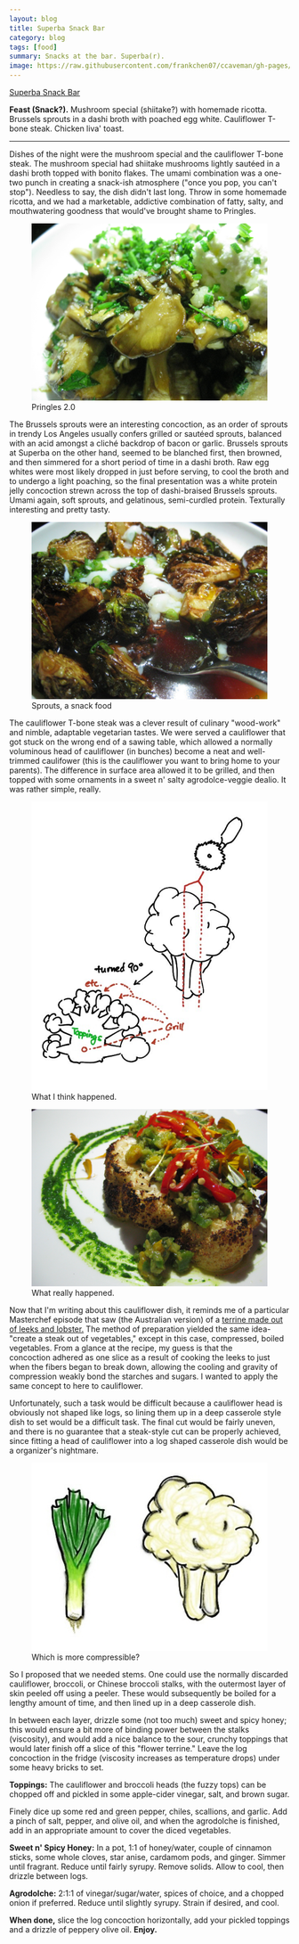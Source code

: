 ```yaml
---
layout: blog
title: Superba Snack Bar
category: blog
tags: [food]  
summary: Snacks at the bar. Superba(r).
image: https://raw.githubusercontent.com/frankchen07/ccaveman/gh-pages/images/blog/121312_superba_2_courtesy_fc.jpg
---
```


[Superba Snack Bar](http://www.yelp.com/biz/superba-snack-bar-los-angeles)

**Feast (Snack?).** Mushroom special (shiitake?) with homemade ricotta. Brussels sprouts in a dashi broth with poached egg white. Cauliflower T-bone steak. Chicken liva' toast.

---

Dishes of the night were the mushroom special and the cauliflower T-bone steak. The mushroom special had shiitake mushrooms lightly sautéed in a dashi broth topped with bonito flakes. The umami combination was a one-two punch in creating a snack-ish atmosphere ("once you pop, you can't stop"). Needless to say, the dish didn't last long. Throw in some homemade ricotta, and we had a marketable, addictive combination of fatty, salty, and mouthwatering goodness that would've brought shame to Pringles.

<figure>
    <img src="https://raw.githubusercontent.com/frankchen07/ccaveman/gh-pages/images/blog/121312_superba_4_courtesy_fc.jpg"></img>
    <figcaption>Pringles 2.0</figcaption>
</figure>

The Brussels sprouts were an interesting concoction, as an order of sprouts in trendy Los Angeles usually confers grilled or sautéed sprouts, balanced with an acid amongst a cliché backdrop of bacon or garlic. Brussels sprouts at Superba on the other hand, seemed to be blanched first, then browned, and then simmered for a short period of time in a dashi broth. Raw egg whites were most likely dropped in just before serving, to cool the broth and to undergo a light poaching, so the final presentation was a white protein jelly concoction strewn across the top of dashi-braised Brussels sprouts. Umami again, soft sprouts, and gelatinous, semi-curdled protein. Texturally interesting and pretty tasty.

<figure>
    <img src="https://raw.githubusercontent.com/frankchen07/ccaveman/gh-pages/images/blog/121312_superba_3_courtesy_fc.jpg"></img>
    <figcaption>Sprouts, a snack food</figcaption>
</figure>

The cauliflower T-bone steak was a clever result of culinary "wood-work" and nimble, adaptable vegetarian tastes. We were served a cauliflower that got stuck on the wrong end of a sawing table, which allowed a normally voluminous head of cauliflower (in bunches) become a neat and well-trimmed caulifower (this is the cauliflower you want to bring home to your parents). The difference in surface area allowed it to be grilled, and then topped with some ornaments in a sweet n' salty agrodolce-veggie dealio. It was rather simple, really.

<figure>
    <img src="https://raw.githubusercontent.com/frankchen07/ccaveman/gh-pages/images/blog/041913_cauliflower_cut_courtesy_fc.jpg"></img>
    <figcaption>What I think happened.</figcaption>
</figure>

<figure>
    <img src="https://raw.githubusercontent.com/frankchen07/ccaveman/gh-pages/images/blog/121312_superba_2_courtesy_fc.jpg"></img>
    <figcaption>What really happened.</figcaption>
</figure>

Now that I'm writing about this cauliflower dish, it reminds me of a particular Masterchef episode that saw (the Australian version) of a [terrine made out of leeks and lobster.](http://www.masterchef.com.au/recipes/terrine-of-leek-and-lobster-with-a-water-vinaigrette.htm) The method of preparation yielded the same idea- "create a steak out of vegetables," except in this case, compressed, boiled vegetables. From a glance at the recipe, my guess is that the concoction adhered as one slice as a result of cooking the leeks to just when the fibers began to break down, allowing the cooling and gravity of compression weakly bond the starches and sugars. I wanted to apply the same concept to here to cauliflower.

Unfortunately, such a task would be difficult because a cauliflower head is obviously not shaped like logs, so lining them up in a deep casserole style dish to set would be a difficult task. The final cut would be fairly uneven, and there is no guarantee that a steak-style cut can be properly achieved, since fitting a head of cauliflower into a log shaped casserole dish would be a organizer's nightmare.

<figure>
    <img src="https://raw.githubusercontent.com/frankchen07/ccaveman/gh-pages/images/blog/041913_cauliflower_leek_comparison_courtesy_fc.jpg"></img>
    <figcaption>Which is more compressible?</figcaption>
</figure>

So I proposed that we needed stems. One could use the normally discarded cauliflower, broccoli, or Chinese broccoli stalks, with the outermost layer of skin peeled off using a peeler. These would subsequently be boiled for a lengthy amount of time, and then lined up in a deep casserole dish.

In between each layer, drizzle some (not too much) sweet and spicy honey; this would ensure a bit more of binding power between the stalks (viscosity), and would add a nice balance to the sour, crunchy toppings that would later finish off a slice of this "flower terrine." Leave the log concoction in the fridge (viscosity increases as temperature drops) under some heavy bricks to set.

**Toppings:** The cauliflower and broccoli heads (the fuzzy tops) can be chopped off and pickled in some apple-cider vinegar, salt, and brown sugar.

Finely dice up some red and green pepper, chiles, scallions, and garlic. Add a pinch of salt, pepper, and olive oil, and when the agrodolche is finished, add in an appropriate amount to cover the diced vegetables.

**Sweet n' Spicy Honey:** In a pot, 1:1 of honey/water, couple of cinnamon sticks, some whole cloves, star anise, cardamom pods, and ginger. Simmer until fragrant. Reduce until fairly syrupy. Remove solids. Allow to cool, then drizzle between logs.

**Agrodolche:** 2:1:1 of vinegar/sugar/water, spices of choice, and a chopped onion if preferred. Reduce until slightly syrupy. Strain if desired, and cool.

**When done,** slice the log concoction horizontally, add your pickled toppings and a drizzle of peppery olive oil. **Enjoy.**
